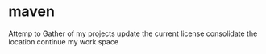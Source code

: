 # maven
Attemp to Gather of my projects 
update the current license 
consolidate the location
continue my work space 
